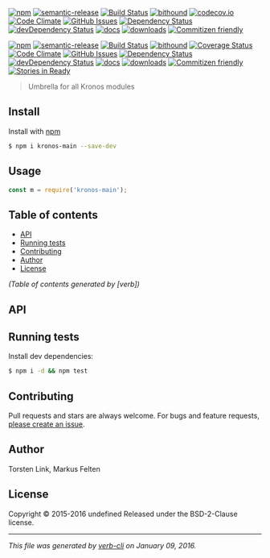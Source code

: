 [![npm](https://img.shields.io/npm/v/kronos-main.svg)](https://www.npmjs.com/package/kronos-main)
[![semantic-release](https://img.shields.io/badge/%20%20%F0%9F%93%A6%F0%9F%9A%80-semantic--release-e10079.svg)](https://github.com/Kronos-Integration/kronos-main)
[![Build Status](https://secure.travis-ci.org/Kronos-Integration/kronos-main.png)](http://travis-ci.org/Kronos-Integration/kronos-main)
[![bithound](https://www.bithound.io/github/Kronos-Integration/kronos-main/badges/score.svg)](https://www.bithound.io/github/Kronos-Integration/kronos-main)
[![codecov.io](http://codecov.io/github/Kronos-Integration/kronos-main/coverage.svg?branch=master)](http://codecov.io/github/Kronos-Integration/kronos-main?branch=master)
[![Code Climate](https://codeclimate.com/github/Kronos-Integration/kronos-main/badges/gpa.svg)](https://codeclimate.com/github/Kronos-Integration/kronos-main)
[![GitHub Issues](https://img.shields.io/github/issues/Kronos-Integration/kronos-main.svg?style=flat-square)](https://github.com/Kronos-Integration/kronos-main/issues)
[![Dependency Status](https://david-dm.org/Kronos-Integration/kronos-main.svg)](https://david-dm.org/Kronos-Integration/kronos-main)
[![devDependency Status](https://david-dm.org/Kronos-Integration/kronos-main/dev-status.svg)](https://david-dm.org/Kronos-Integration/kronos-main#info=devDependencies)
[![docs](http://inch-ci.org/github/Kronos-Integration/kronos-main.svg?branch=master)](http://inch-ci.org/github/Kronos-Integration/kronos-main)
[![downloads](http://img.shields.io/npm/dm/kronos-main.svg?style=flat-square)](https://npmjs.org/package/kronos-main)
[![Commitizen friendly](https://img.shields.io/badge/commitizen-friendly-brightgreen.svg)](http://commitizen.github.io/cz-cli/)

[![npm](https://img.shields.io/npm/v/kronos-main.svg)](https://www.npmjs.com/package/kronos-main)
[![semantic-release](https://img.shields.io/badge/%20%20%F0%9F%93%A6%F0%9F%9A%80-semantic--release-e10079.svg)](https://github.com/Kronos-Integration/kronos-main)
[![Build Status](https://secure.travis-ci.org/Kronos-Integration/kronos-main.png)](http://travis-ci.org/Kronos-Integration/kronos-main)
[![bithound](https://www.bithound.io/github/Kronos-Integration/kronos-main/badges/score.svg)](https://www.bithound.io/github/Kronos-Integration/kronos-main)
[![Coverage Status](https://coveralls.io/repos/Kronos-Integration/kronos-main/badge.svg)](https://coveralls.io/r/Kronos-Integration/kronos-main)
[![Code Climate](https://codeclimate.com/github/Kronos-Integration/kronos-main/badges/gpa.svg)](https://codeclimate.com/github/Kronos-Integration/kronos-main)
[![GitHub Issues](https://img.shields.io/github/issues/Kronos-Integration/kronos-main.svg?style=flat-square)](https://github.com/Kronos-Integration/kronos-main/issues)
[![Dependency Status](https://david-dm.org/Kronos-Integration/kronos-main.svg)](https://david-dm.org/Kronos-Integration/kronos-main)
[![devDependency Status](https://david-dm.org/Kronos-Integration/kronos-main/dev-status.svg)](https://david-dm.org/Kronos-Integration/kronos-main#info=devDependencies)
[![docs](http://inch-ci.org/github/Kronos-Integration/kronos-main.svg?branch=master)](http://inch-ci.org/github/Kronos-Integration/kronos-main)
[![downloads](http://img.shields.io/npm/dm/kronos-main.svg?style=flat-square)](https://npmjs.org/package/kronos-main)
[![Commitizen friendly](https://img.shields.io/badge/commitizen-friendly-brightgreen.svg)](http://commitizen.github.io/cz-cli/)
[![Stories in Ready](https://badge.waffle.io/Kronos-Integration/kronos-main.svg?label=ready&title=Ready)](https://waffle.io/Kronos-Integration/kronos-main)

> Umbrella for all Kronos modules

## Install

Install with [npm](https://www.npmjs.com/)

```sh
$ npm i kronos-main --save-dev
```

## Usage

```js
const m = require('kronos-main');
```

## Table of contents

<!-- toc -->

* [API](#api)
* [Running tests](#running-tests)
* [Contributing](#contributing)
* [Author](#author)
* [License](#license)

_(Table of contents generated by [verb])_

<!-- tocstop -->

## API

## Running tests

Install dev dependencies:

```sh
$ npm i -d && npm test
```

## Contributing

Pull requests and stars are always welcome. For bugs and feature requests, [please create an issue](https://github.com/Kronos-Integration/kronos-main/issues/new).

## Author

Torsten Link, Markus Felten

## License

Copyright © 2015-2016 undefined Released under the BSD-2-Clause license.

***

_This file was generated by [verb-cli](https://github.com/assemble/verb-cli) on January 09, 2016._